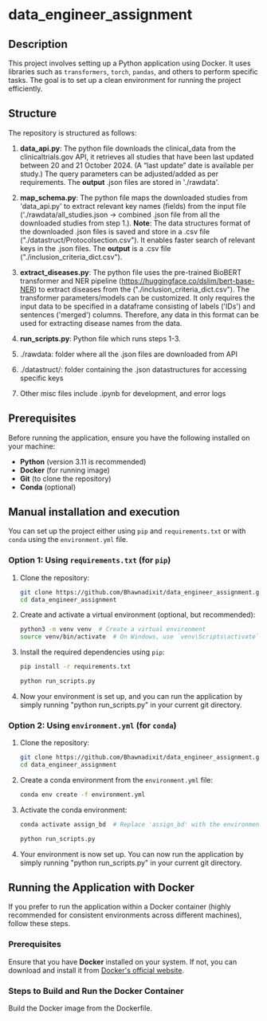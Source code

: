 # data_engineer_assignment

## Description

This project involves setting up a Python application using Docker. It uses libraries such as `transformers`, `torch`, `pandas`, and others to perform specific tasks. The goal is to set up a clean environment for running the project efficiently.

## Structure
The repository is structured as follows:
1) **data_api.py**: The python file downloads the clinical_data from the clinicaltrials.gov API, it retrieves all studies that have been last updated between 20 and 21 October 2024. (A “last update” date is available per study.) The query parameters can be adjusted/added as per requirements. The **output** .json files are stored in './rawdata'.
   
2) **map_schema.py**: The python file maps the downloaded studies from 'data_api.py' to extract relevant key names (fields) from the input file ('./rawdata/all_studies.json -> combined .json file from all the downloaded studies from step 1.).
**Note**: The data structures format of the downloaded .json files is saved and store in a .csv file ("./datastruct/Protocolsection.csv"). It enables faster search of relevant keys in the .json files. The **output** is a .csv file ("./inclusion_criteria_dict.csv"). 

3) **extract_diseases.py**: The python file uses the pre-trained BioBERT transformer and NER pipeline (https://huggingface.co/dslim/bert-base-NER) to extract diseases from the ("./inclusion_criteria_dict.csv"). The transformer parameters/models can be customized. It only requires the input data to be specified in a dataframe consisting of labels ('IDs') and sentences ('merged') columns. Therefore, any data in this format can be used for extracting disease names from the data.

4) **run_scripts.py**: Python file which runs steps 1-3.

5) ./rawdata: folder where all the .json files are downloaded from API

6) ./datastruct/: folder containing the .json datastructures for accessing specific keys

7) Other misc files include .ipynb for development, and error logs

## Prerequisites

Before running the application, ensure you have the following installed on your machine:

- **Python** (version 3.11 is recommended)
- **Docker** (for running image)
- **Git** (to clone the repository)
- **Conda** (optional)

## Manual installation and execution

You can set up the project either using `pip` and `requirements.txt` or with `conda` using the `environment.yml` file.

### Option 1: Using `requirements.txt` (for `pip`)

1. Clone the repository:

   ```bash
   git clone https://github.com/Bhawnadixit/data_engineer_assignment.git
   cd data_engineer_assignment
   ```

2. Create and activate a virtual environment (optional, but recommended):

   ```bash
   python3 -m venv venv  # Create a virtual environment
   source venv/bin/activate  # On Windows, use `venv\Scripts\activate`
   ```

3. Install the required dependencies using `pip`:

   ```bash
   pip install -r requirements.txt
   ```
   ```bash
   python run_scripts.py
   ```
4. Now your environment is set up, and you can run the application by simply running "python run_scripts.py" in your current git directory.


### Option 2: Using `environment.yml` (for `conda`)

1. Clone the repository:

   ```bash
   git clone https://github.com/Bhawnadixit/data_engineer_assignment.git
   cd data_engineer_assignment
   ```

2. Create a conda environment from the `environment.yml` file:

   ```bash
   conda env create -f environment.yml
   ```

3. Activate the conda environment:

   ```bash
   conda activate assign_bd  # Replace 'assign_bd' with the environment name from the yml file
   ```
   ```bash
   python run_scripts.py
   ```

4. Your environment is now set up. You can now run the application by simply running "python run_scripts.py" in your current git directory.

## Running the Application with Docker

If you prefer to run the application within a Docker container (highly recommended for consistent environments across different machines), follow these steps.

### Prerequisites

Ensure that you have **Docker** installed on your system. If not, you can download and install it from [Docker's official website](https://www.docker.com/get-started).

### Steps to Build and Run the Docker Container

Build the Docker image from the Dockerfile.
